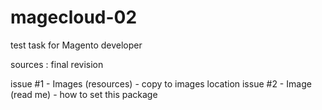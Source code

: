 # magecloud-02
test task for Magento developer

sources : final revision

issue #1 - Images (resources) - copy to images location 
issue #2 - Image (read me) - how to set this package
